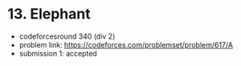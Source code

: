 # 13. Elephant

* codeforcesround 340 (div 2)
* problem link: https://codeforces.com/problemset/problem/617/A
* submission 1: accepted